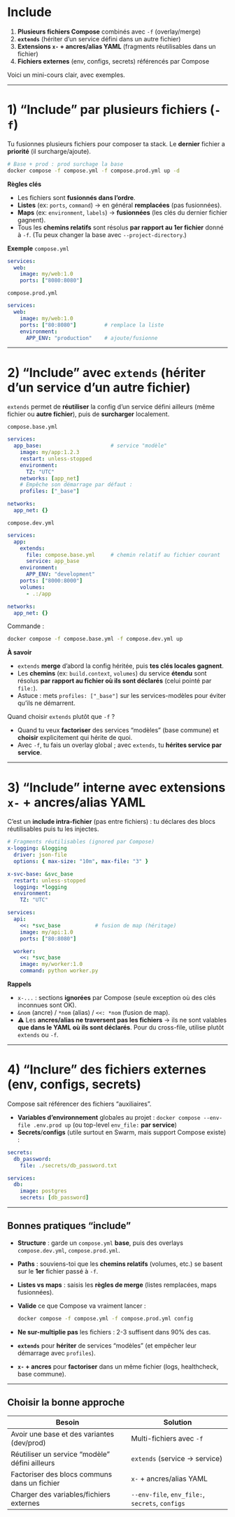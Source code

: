 # Include

1. **Plusieurs fichiers Compose** combinés avec `-f` (overlay/merge)
2. **`extends`** (hériter d’un service défini dans un autre fichier)
3. **Extensions `x-` + ancres/alias YAML** (fragments réutilisables dans un fichier)
4. **Fichiers externes** (env, configs, secrets) référencés par Compose

Voici un mini-cours clair, avec exemples.

---

# 1) “Include” par **plusieurs fichiers** (`-f`)

Tu fusionnes plusieurs fichiers pour composer ta stack. Le **dernier** fichier a **priorité** (il surcharge/ajoute).

```bash
# Base + prod : prod surchage la base
docker compose -f compose.yml -f compose.prod.yml up -d
```

**Règles clés**

* Les fichiers sont **fusionnés dans l’ordre**.
* **Listes** (ex: `ports`, `command`) → en général **remplacées** (pas fusionnées).
* **Maps** (ex: `environment`, `labels`) → **fusionnées** (les clés du dernier fichier gagnent).
* Tous les **chemins relatifs** sont résolus **par rapport au 1er fichier** donné à `-f`.
  (Tu peux changer la base avec `--project-directory`.)

**Exemple**
`compose.yml`

```yaml
services:
  web:
    image: my/web:1.0
    ports: ["8080:8080"]
```

`compose.prod.yml`

```yaml
services:
  web:
    image: my/web:1.0
    ports: ["80:8080"]         # remplace la liste
    environment:
      APP_ENV: "production"    # ajoute/fusionne
```

---

# 2) “Include” avec **`extends`** (hériter d’un service d’un autre fichier)

`extends` permet de **réutiliser** la config d’un service défini ailleurs (même fichier ou **autre fichier**), puis de **surcharger** localement.

`compose.base.yml`

```yaml
services:
  app_base:                      # service "modèle"
    image: my/app:1.2.3
    restart: unless-stopped
    environment:
      TZ: "UTC"
    networks: [app_net]
    # Empêche son démarrage par défaut :
    profiles: ["_base"]

networks:
  app_net: {}
```

`compose.dev.yml`

```yaml
services:
  app:
    extends:
      file: compose.base.yml     # chemin relatif au fichier courant
      service: app_base
    environment:
      APP_ENV: "development"
    ports: ["8000:8000"]
    volumes:
      - .:/app

networks:
  app_net: {}
```

Commande :

```bash
docker compose -f compose.base.yml -f compose.dev.yml up
```

**À savoir**

* `extends` **merge** d’abord la config héritée, puis **tes clés locales gagnent**.
* Les **chemins** (ex: `build.context`, `volumes`) du service **étendu** sont résolus **par rapport au fichier où ils sont déclarés** (celui pointé par `file:`).
* Astuce : mets `profiles: ["_base"]` sur les services-modèles pour éviter qu’ils ne démarrent.

Quand choisir `extends` plutôt que `-f` ?

* Quand tu veux **factoriser** des services “modèles” (base commune) et **choisir** explicitement qui hérite de quoi.
* Avec `-f`, tu fais un overlay global ; avec `extends`, tu **hérites service par service**.

---

# 3) “Include” interne avec **extensions `x-` + ancres/alias YAML**

C’est un **include intra-fichier** (pas entre fichiers) : tu déclares des blocs réutilisables puis tu les injectes.

```yaml
# Fragments réutilisables (ignored par Compose)
x-logging: &logging
  driver: json-file
  options: { max-size: "10m", max-file: "3" }

x-svc-base: &svc_base
  restart: unless-stopped
  logging: *logging
  environment:
    TZ: "UTC"

services:
  api:
    <<: *svc_base           # fusion de map (héritage)
    image: my/api:1.0
    ports: ["80:8080"]

  worker:
    <<: *svc_base
    image: my/worker:1.0
    command: python worker.py
```

**Rappels**

* `x-...` : sections **ignorées** par Compose (seule exception où des clés inconnues sont OK).
* `&nom` (ancre) / `*nom` (alias) / `<<: *nom` (fusion de map).
* ⚠️ Les **ancres/alias ne traversent pas les fichiers** → ils ne sont valables **que dans le YAML où ils sont déclarés**. Pour du cross-file, utilise plutôt `extends` ou `-f`.

---

# 4) “Inclure” des **fichiers externes** (env, configs, secrets)

Compose sait référencer des fichiers “auxiliaires”.

* **Variables d’environnement** globales au projet :
  `docker compose --env-file .env.prod up`
  (ou top-level `env_file:` **par service**)
* **Secrets**/**configs** (utile surtout en Swarm, mais support Compose existe) :

```yaml
secrets:
  db_password:
    file: ./secrets/db_password.txt

services:
  db:
    image: postgres
    secrets: [db_password]
```

---

## Bonnes pratiques “include”

* **Structure** : garde un `compose.yml` **base**, puis des overlays `compose.dev.yml`, `compose.prod.yml`.
* **Paths** : souviens-toi que les **chemins relatifs** (volumes, etc.) se basent sur le **1er** fichier passé à `-f`.
* **Listes vs maps** : saisis les **règles de merge** (listes remplacées, maps fusionnées).
* **Valide** ce que Compose va vraiment lancer :

  ```bash
  docker compose -f compose.yml -f compose.prod.yml config
  ```
* **Ne sur-multiplie pas** les fichiers : 2-3 suffisent dans 90% des cas.
* **`extends`** pour **hériter** de services “modèles” (et empêcher leur démarrage avec `profiles`).
* **`x-` + ancres** pour **factoriser** dans un même fichier (logs, healthcheck, base commune).

---

## Choisir la bonne approche

| Besoin                                         | Solution                                        |
| ---------------------------------------------- | ----------------------------------------------- |
| Avoir une base et des variantes (dev/prod)     | Multi-fichiers avec `-f`                        |
| Réutiliser un service “modèle” défini ailleurs | `extends` (service → service)                   |
| Factoriser des blocs communs dans un fichier   | `x-` + ancres/alias YAML                        |
| Charger des variables/fichiers externes        | `--env-file`, `env_file:`, `secrets`, `configs` |

